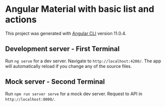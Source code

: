 # Angular Material with basic list and actions

This project was generated with [Angular CLI](https://github.com/angular/angular-cli) version 11.0.4.

## Development server - First Terminal

Run `ng serve` for a dev server. Navigate to `http://localhost:4200/`. The app will automatically reload if you change any of the source files.

## Mock server - Second Terminal

Run `npm run server serve` for a mock dev server. Request to API in `http://localhost:8000/`. 